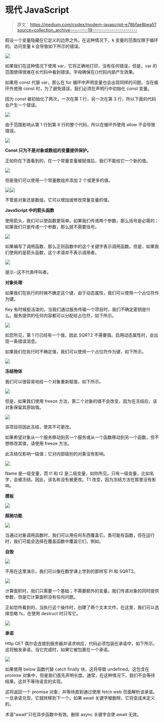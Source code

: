 # 现代 JavaScript

> 原文：<https://medium.com/codex/modern-javascript-e78bfae8bea5?source=collection_archive---------19----------------------->

假设一个变量隐藏在它定义的边界之外。在这种情况下，k 变量的范围仅限于循环的。访问变量 k 会导致如下所示的错误。

![](img/5285e6e0fc3be7c99bd506cf64f85ccc.png)

如果我们在这种情况下使用 var，它将正确地打印，没有任何错误，但是，var 的范围使得很难在长代码中看到错误。字母确保在{}代码内部产生效果。

如果用 const 代替 var，那么在 for 循环中声明变量也会出现同样的问题。当在循环外使用 const 时，为了避免错误，我们必须在声明行中初始化 const 变量。

因为 const 被初始化了两次，一次在第 1 行，另一次在第 3 行，所以下面的代码会产生一个错误。

![](img/0c701ffe0b86eac6ceac6e62102a6664.png)

由于范围影响从第 1 行到第 8 行的整个代码，所以在循环外使用 allow 不会导致错误。

![](img/fbb296659cf4d4ce40dac693d518dc80.png)

**Const 只为不是对象或数组的变量提供保护。**

正如你在下面看到的，在一个常量变量被赋值后，我们不能给它一个新的值。

![](img/eb54f66ffab238c556306679fef4f74d.png)

但是我们可以使用一个常量数组并添加 2 个或更多的值。

![](img/f687f207811509f3a85d8c08553117cb.png)![](img/6f44627319720d0c7ca327b33d152ca3.png)

不管是对象还是数组。它可以增加或修改常量变量的值。

**JavaScript 中的箭头函数**

使用箭头，我们可以使函数更简单。如果我们传递两个参数，那么括号是必需的；如果我们只是传递一个参数，那么就不需要括号。

![](img/de436b4ddb9a85a3355521bcd351fb6a.png)

如果编写了调用函数，那么正则函数中的这个关键字表示调用函数。但是，如果我们使用的是箭头函数，这个术语并不表示调用者。

![](img/906cc5c860414bcb3337f5714eaadd26.png)

提示-:这不代表呼叫者。

**对象处理**

如果我们在执行的时候不确定这个键，由于动态属性，我们可以使用一个占位符作为键。

Key 有时候挺活泼的。当我们通过服务传输一个项目时，我们不确定密钥是什么。服务提供的任何内容都可以分配给占位符，如下所示。

![](img/f5897254d6e8c7df4ce3e087b38a8bc9.png)

如您所见，第 1 行已经有一个值，因此 SQRT2 不需要值。启用动态属性时，会出现一条错误消息。

如果我们在执行时不确定值，我们可以使用一个占位符作为键，如下所示。

![](img/0714dd6f93324d7d8849569589d9be44.png)

**冻结物体**

我们可以很容易地给一个对象重新赋值，如下所示。

![](img/0d774e43be20a8617f08d8866660769b.png)

但是，如果我们使用 freeze 方法，第二个对象的值不会改变，因为在冻结后，该对象保留其原始值。

![](img/e2349d1aecc755c9a5e9a54eeae53dc9.png)

该项目将因此冻结，使其不可更改。

如果希望对象从一个服务移动到另一个服务或从一个函数移动到另一个函数，但不想修改其值，请使用 freeze 方法。

此冻结仅影响一级值；它对内部级别的对象没有影响。

![](img/0ced4ea0bd2402b63e2e3aa0f1aaf087.png)

Name 是一级变量，而 t1 和 t2 是二级变量，如你所见。只有一级变量，比如名字，会被冻结。因此，该名称没有被更改。T1 改变，因为冻结方法在那里没有影响。

**模板**

![](img/ba558bfc6a704ebf3949e2ddaf1784ac.png)

**超驰功能**

![](img/9c4738832ead7cba36661855cad69368.png)

当通过对象调用函数时，我们可以用任何东西覆盖它。类可能有函数，但在运行时，我们可能会选择在覆盖函数中覆盖它们，例如。

**自毁**

![](img/9f69d1208fdaa3f50d83fa335d7adca1.png)

不用在这里演示，我们可以像在数学课上学到的那样写 PI 和 SQRT2。

![](img/f01e3243d1d7a3942e5fb2a39f98118e.png)

计算面积时，我们只需要一个基础；不需要额外的变量。我们传递对象的同时提供参数，但是它计算面积没有任何问题。

正如您所看到的，当执行这个操作时，创建了两个文本文件。在这里，我们可以选择忽略 fs，在使用 destruct 时只写它。

![](img/8fbe6d9cd5c6a5358a5f37cb7e3e8fcc.png)

**承诺**

Http GET 偶尔会连接到服务器并请求响应，代码必须包装在承诺中，如下所示。这将触发承诺，当它完成时，如果它被包裹在一个承诺。

![](img/98035fd1609231d32ec071bd5d855e22.png)

如果使用 below 函数代替 catch finally 块，这将导致 undefined。这包含在 promise 对象中，但是我们首先声明长度。通常，在这种情况下，我们不会等待结果。这并不等待诺言的实现。

这将返回一个 promise 对象，并等待直到通过使用 fetch web 页面解析该承诺。一旦承诺兑现，它就转移到下一个。如果 await 关键字被删除，它将变成未定义的。

术语“await”只在异步函数中有效。删除 async 关键字会使 await 无效。